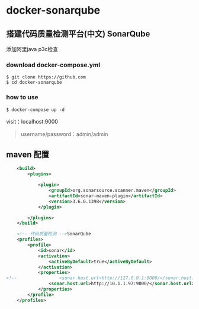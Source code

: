 # docker-sonarqube

## 搭建代码质量检测平台(中文) SonarQube

添加阿里java p3c检查

### download docker-compose.yml
```
$ git clone https://github.com
$ cd docker-sonarqube
```
### how to use
```
$ docker-compose up -d 
```
visit：localhost:9000
> username/password：admin/admin



## maven 配置

```.xml
    <build>
        <plugins>

            <plugin>
                <groupId>org.sonarsource.scanner.maven</groupId>
                <artifactId>sonar-maven-plugin</artifactId>
                <version>3.6.0.1398</version>
            </plugin>

        </plugins>
    </build>

    <!-- 代码质量检测 -->SonarQube
    <profiles>
        <profile>
            <id>sonar</id>
            <activation>
                <activeByDefault>true</activeByDefault>
            </activation>
            <properties>
<!--                <sonar.host.url>http://127.0.0.1:9000/</sonar.host.url>-->
                <sonar.host.url>http://10.1.1.97:9000/</sonar.host.url>
            </properties>
        </profile>
    </profiles>
```